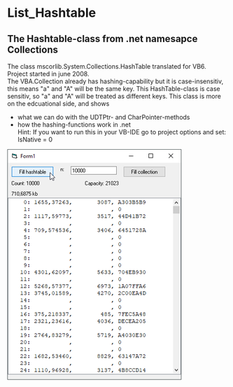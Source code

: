 # List_Hashtable  
## The Hashtable-class from .net namesapce Collections  
  
The class mscorlib.System.Collections.HashTable translated for VB6. Project started in june 2008.  
The VBA.Collection already has hashing-capability but it is case-insensitiv, this means "a" and "A" will be the same key.
This HashTable-class is case sensitiv, so "a" and "A" will be treated as different keys.
This class is more on the edcuational side, and shows 
* what we can do with the UDTPtr- and CharPointer-methods  
* how the hashing-functions work in .net  
Hint: If you want to run this in your VB-IDE go to project options and set: IsNative = 0

![ListHashtable Image](Resources/ListHashtable.png "ListHashtable Image")
